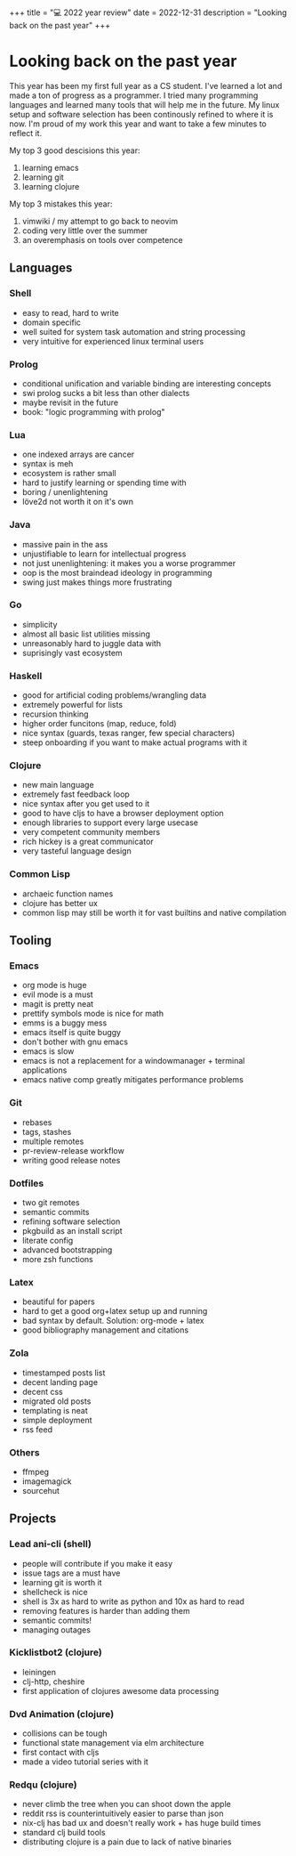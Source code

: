 +++
title = "💻 2022 year review"
date = 2022-12-31
description = "Looking back on the past year"
+++

# Looking back on the past year

This year has been my first full year as a CS student.
I've learned a lot and made a ton of progress as a programmer.
I tried many programming languages and learned many tools that will help me in the future.
My linux setup and software selection has been continously refined to where it is now.
I'm proud of my work this year and want to take a few minutes to reflect it.

My top 3 good descisions this year:
1. learning emacs
2. learning git
3. learning clojure

My top 3 mistakes this year:
1. vimwiki / my attempt to go back to neovim
2. coding very little over the summer
3. an overemphasis on tools over competence

## Languages

### Shell
- easy to read, hard to write
- domain specific
- well suited for system task automation and string processing
- very intuitive for experienced linux terminal users

### Prolog
- conditional unification and variable binding are interesting concepts
- swi prolog sucks a bit less than other dialects
- maybe revisit in the future
- book: "logic programming with prolog"

### Lua
- one indexed arrays are cancer
- syntax is meh
- ecosystem is rather small
- hard to justify learning or spending time with
- boring / unenlightening
- löve2d not worth it on it's own

### Java
- massive pain in the ass
- unjustifiable to learn for intellectual progress
- not just unenlightening: it makes you a worse programmer
- oop is the most braindead ideology in programming
- swing just makes things more frustrating

### Go
- simplicity
- almost all basic list utilities missing
- unreasonably hard to juggle data with
- suprisingly vast ecosystem

### Haskell
- good for artificial coding problems/wrangling data
- extremely powerful for lists
- recursion thinking
- higher order funcitons (map, reduce, fold)
- nice syntax (guards, texas ranger, few special characters)
- steep onboarding if you want to make actual programs with it

### Clojure
- new main language
- extremely fast feedback loop
- nice syntax after you get used to it
- good to have cljs to have a browser deployment option
- enough libraries to support every large usecase
- very competent community members
- rich hickey is a great communicator
- very tasteful language design

### Common Lisp
- archaeic function names
- clojure has better ux
- common lisp may still be worth it for vast builtins and native compilation

## Tooling

### Emacs
- org mode is huge
- evil mode is a must
- magit is pretty neat
- prettify symbols mode is nice for math
- emms is a buggy mess
- emacs itself is quite buggy
- don't bother with gnu emacs
- emacs is slow
- emacs is not a replacement for a windowmanager + terminal applications
- emacs native comp greatly mitigates performance problems

### Git
- rebases
- tags, stashes
- multiple remotes
- pr-review-release workflow
- writing good release notes

### Dotfiles
- two git remotes
- semantic commits
- refining software selection
- pkgbuild as an install script
- literate config
- advanced bootstrapping
- more zsh functions

### Latex
- beautiful for papers
- hard to get a good org+latex setup up and running
- bad syntax by default. Solution: org-mode + latex
- good bibliography management and citations

### Zola
- timestamped posts list
- decent landing page
- decent css
- migrated old posts
- templating is neat
- simple deployment
- rss feed

### Others
- ffmpeg
- imagemagick
- sourcehut

## Projects

### Lead ani-cli (shell)
- people will contribute if you make it easy
- issue tags are a must have
- learning git is worth it
- shellcheck is nice
- shell is 3x as hard to write as python and 10x as hard to read
- removing features is harder than adding them
- semantic commits!
- managing outages

### Kicklistbot2 (clojure)
- leiningen
- clj-http, cheshire
- first application of clojures awesome data processing
  
### Dvd Animation (clojure)
- collisions can be tough
- functional state management via elm architecture
- first contact with cljs
- made a video tutorial series with it

### Redqu (clojure)
- never climb the tree when you can shoot down the apple
- reddit rss is counterintuitively easier to parse than json
- nix-clj has bad ux and doesn't really work + has huge build times
- standard clj build tools
- distributing clojure is a pain due to lack of native binaries
